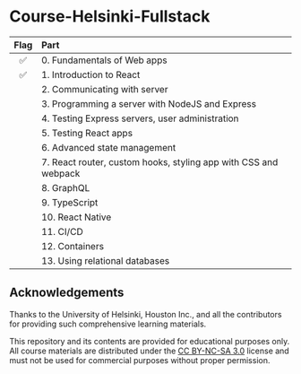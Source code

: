 # Course-Helsinki-Fullstack

| Flag | Part                                                | 
|:----:|:----------------------------------------------------|
|  ✅   | 0. Fundamentals of Web apps                         |
|  ✅   | 1. Introduction to React                            |
|      | 2. Communicating with server                         |
|      | 3. Programming a server with NodeJS and Express      |
|      | 4. Testing Express servers, user administration      |
|      | 5. Testing React apps                                |
|      | 6. Advanced state management                         |
|      | 7. React router, custom hooks, styling app with CSS and webpack |
|      | 8. GraphQL                                           |
|      | 9. TypeScript                                        |
|      | 10. React Native                                     |
|      | 11. CI/CD                                            |
|      | 12. Containers                                       |
|      | 13. Using relational databases                       |

## Acknowledgements

Thanks to the University of Helsinki, Houston Inc., and all the contributors for providing such comprehensive learning materials. 

This repository and its contents are provided for educational purposes only. All course materials are distributed under the [CC BY-NC-SA 3.0](https://creativecommons.org/licenses/by-nc-sa/3.0/) license and must not be used for commercial purposes without proper permission. 